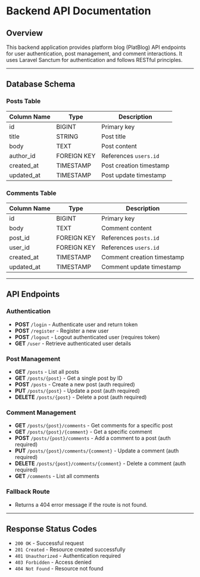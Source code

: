 # Backend API Documentation

## Overview

This backend application provides platform blog (PlatBlog) API endpoints for user authentication, post management, and comment interactions. It uses Laravel Sanctum for authentication and follows RESTful principles.

---

## Database Schema

### **Posts Table**

| Column Name | Type        | Description             |
| ----------- | ----------- | ----------------------- |
| id          | BIGINT      | Primary key             |
| title       | STRING      | Post title              |
| body        | TEXT        | Post content            |
| author_id   | FOREIGN KEY | References `users.id`   |
| created_at  | TIMESTAMP   | Post creation timestamp |
| updated_at  | TIMESTAMP   | Post update timestamp   |

### **Comments Table**

| Column Name | Type        | Description                |
| ----------- | ----------- | -------------------------- |
| id          | BIGINT      | Primary key                |
| body        | TEXT        | Comment content            |
| post_id     | FOREIGN KEY | References `posts.id`      |
| user_id     | FOREIGN KEY | References `users.id`      |
| created_at  | TIMESTAMP   | Comment creation timestamp |
| updated_at  | TIMESTAMP   | Comment update timestamp   |

---

## API Endpoints

### **Authentication**

-   **POST** `/login` - Authenticate user and return token
-   **POST** `/register` - Register a new user
-   **POST** `/logout` - Logout authenticated user (requires token)
-   **GET** `/user` - Retrieve authenticated user details

### **Post Management**

-   **GET** `/posts` - List all posts
-   **GET** `/posts/{post}` - Get a single post by ID
-   **POST** `/posts` - Create a new post (auth required)
-   **PUT** `/posts/{post}` - Update a post (auth required)
-   **DELETE** `/posts/{post}` - Delete a post (auth required)

### **Comment Management**

-   **GET** `/posts/{post}/comments` - Get comments for a specific post
-   **GET** `/posts/{post}/{comment}` - Get a specific comment
-   **POST** `/posts/{post}/comments` - Add a comment to a post (auth required)
-   **PUT** `/posts/{post}/comments/{comment}` - Update a comment (auth required)
-   **DELETE** `/posts/{post}/comments/{comment}` - Delete a comment (auth required)
-   **GET** `/comments` - List all comments

### **Fallback Route**

-   Returns a 404 error message if the route is not found.

---

## Response Status Codes

-   `200 OK` - Successful request
-   `201 Created` - Resource created successfully
-   `401 Unauthorized` - Authentication required
-   `403 Forbidden` - Access denied
-   `404 Not Found` - Resource not found
